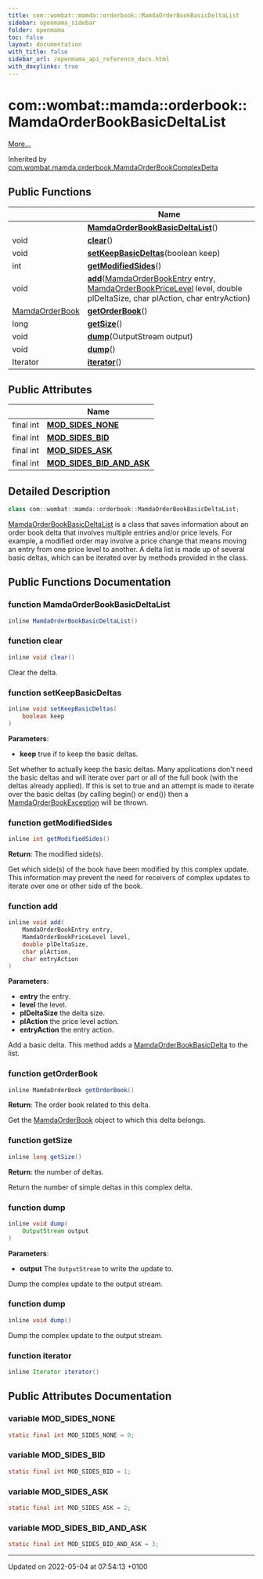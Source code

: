 ```yaml
---
title: com::wombat::mamda::orderbook::MamdaOrderBookBasicDeltaList
sidebar: openmama_sidebar
folder: openmama
toc: false
layout: documentation
with_title: false
sidebar_url: /openmama_api_reference_docs.html
with_doxylinks: true
---
```


# com::wombat::mamda::orderbook::MamdaOrderBookBasicDeltaList



 [More...](#detailed-description)

Inherited by [com.wombat.mamda.orderbook.MamdaOrderBookComplexDelta](classcom_1_1wombat_1_1mamda_1_1orderbook_1_1MamdaOrderBookComplexDelta.html)

## Public Functions

|                | Name           |
| -------------- | -------------- |
| | **[MamdaOrderBookBasicDeltaList](classcom_1_1wombat_1_1mamda_1_1orderbook_1_1MamdaOrderBookBasicDeltaList.html#function-mamdaorderbookbasicdeltalist)**() |
| void | **[clear](classcom_1_1wombat_1_1mamda_1_1orderbook_1_1MamdaOrderBookBasicDeltaList.html#function-clear)**() |
| void | **[setKeepBasicDeltas](classcom_1_1wombat_1_1mamda_1_1orderbook_1_1MamdaOrderBookBasicDeltaList.html#function-setkeepbasicdeltas)**(boolean keep) |
| int | **[getModifiedSides](classcom_1_1wombat_1_1mamda_1_1orderbook_1_1MamdaOrderBookBasicDeltaList.html#function-getmodifiedsides)**() |
| void | **[add](classcom_1_1wombat_1_1mamda_1_1orderbook_1_1MamdaOrderBookBasicDeltaList.html#function-add)**([MamdaOrderBookEntry](classcom_1_1wombat_1_1mamda_1_1orderbook_1_1MamdaOrderBookEntry.html) entry, [MamdaOrderBookPriceLevel](classcom_1_1wombat_1_1mamda_1_1orderbook_1_1MamdaOrderBookPriceLevel.html) level, double plDeltaSize, char plAction, char entryAction) |
| [MamdaOrderBook](classcom_1_1wombat_1_1mamda_1_1orderbook_1_1MamdaOrderBook.html) | **[getOrderBook](classcom_1_1wombat_1_1mamda_1_1orderbook_1_1MamdaOrderBookBasicDeltaList.html#function-getorderbook)**() |
| long | **[getSize](classcom_1_1wombat_1_1mamda_1_1orderbook_1_1MamdaOrderBookBasicDeltaList.html#function-getsize)**() |
| void | **[dump](classcom_1_1wombat_1_1mamda_1_1orderbook_1_1MamdaOrderBookBasicDeltaList.html#function-dump)**(OutputStream output) |
| void | **[dump](classcom_1_1wombat_1_1mamda_1_1orderbook_1_1MamdaOrderBookBasicDeltaList.html#function-dump)**() |
| Iterator | **[iterator](classcom_1_1wombat_1_1mamda_1_1orderbook_1_1MamdaOrderBookBasicDeltaList.html#function-iterator)**() |

## Public Attributes

|                | Name           |
| -------------- | -------------- |
| final int | **[MOD_SIDES_NONE](classcom_1_1wombat_1_1mamda_1_1orderbook_1_1MamdaOrderBookBasicDeltaList.html#variable-mod-sides-none)**  |
| final int | **[MOD_SIDES_BID](classcom_1_1wombat_1_1mamda_1_1orderbook_1_1MamdaOrderBookBasicDeltaList.html#variable-mod-sides-bid)**  |
| final int | **[MOD_SIDES_ASK](classcom_1_1wombat_1_1mamda_1_1orderbook_1_1MamdaOrderBookBasicDeltaList.html#variable-mod-sides-ask)**  |
| final int | **[MOD_SIDES_BID_AND_ASK](classcom_1_1wombat_1_1mamda_1_1orderbook_1_1MamdaOrderBookBasicDeltaList.html#variable-mod-sides-bid-and-ask)**  |

## Detailed Description

```java
class com::wombat::mamda::orderbook::MamdaOrderBookBasicDeltaList;
```


[MamdaOrderBookBasicDeltaList](classcom_1_1wombat_1_1mamda_1_1orderbook_1_1MamdaOrderBookBasicDeltaList.html) is a class that saves information about an order book delta that involves multiple entries and/or price levels. For example, a modified order may involve a price change that means moving an entry from one price level to another. A delta list is made up of several basic deltas, which can be iterated over by methods provided in the class. 

## Public Functions Documentation

### function MamdaOrderBookBasicDeltaList

```java
inline MamdaOrderBookBasicDeltaList()
```


### function clear

```java
inline void clear()
```


Clear the delta. 


### function setKeepBasicDeltas

```java
inline void setKeepBasicDeltas(
    boolean keep
)
```


**Parameters**: 

  * **keep** true if to keep the basic deltas. 


Set whether to actually keep the basic deltas. Many applications don't need the basic deltas and will iterate over part or all of the full book (with the deltas already applied). If this is set to true and an attempt is made to iterate over the basic deltas (by calling begin() or end()) then a [MamdaOrderBookException](classcom_1_1wombat_1_1mamda_1_1orderbook_1_1MamdaOrderBookException.html) will be thrown. 


### function getModifiedSides

```java
inline int getModifiedSides()
```


**Return**: The modified side(s). 

Get which side(s) of the book have been modified by this complex update. This information may prevent the need for receivers of complex updates to iterate over one or other side of the book.


### function add

```java
inline void add(
    MamdaOrderBookEntry entry,
    MamdaOrderBookPriceLevel level,
    double plDeltaSize,
    char plAction,
    char entryAction
)
```


**Parameters**: 

  * **entry** the entry. 
  * **level** the level. 
  * **plDeltaSize** the delta size. 
  * **plAction** the price level action. 
  * **entryAction** the entry action. 


Add a basic delta. This method adds a [MamdaOrderBookBasicDelta](classcom_1_1wombat_1_1mamda_1_1orderbook_1_1MamdaOrderBookBasicDelta.html) to the list. 


### function getOrderBook

```java
inline MamdaOrderBook getOrderBook()
```


**Return**: The order book related to this delta. 

Get the [MamdaOrderBook](classcom_1_1wombat_1_1mamda_1_1orderbook_1_1MamdaOrderBook.html) object to which this delta belongs.


### function getSize

```java
inline long getSize()
```


**Return**: the number of deltas. 

Return the number of simple deltas in this complex delta. 


### function dump

```java
inline void dump(
    OutputStream output
)
```


**Parameters**: 

  * **output** The `OutputStream` to write the update to. 


Dump the complex update to the output stream.


### function dump

```java
inline void dump()
```


Dump the complex update to the output stream. 


### function iterator

```java
inline Iterator iterator()
```


## Public Attributes Documentation

### variable MOD_SIDES_NONE

```java
static final int MOD_SIDES_NONE = 0;
```


### variable MOD_SIDES_BID

```java
static final int MOD_SIDES_BID = 1;
```


### variable MOD_SIDES_ASK

```java
static final int MOD_SIDES_ASK = 2;
```


### variable MOD_SIDES_BID_AND_ASK

```java
static final int MOD_SIDES_BID_AND_ASK = 3;
```


-------------------------------

Updated on 2022-05-04 at 07:54:13 +0100